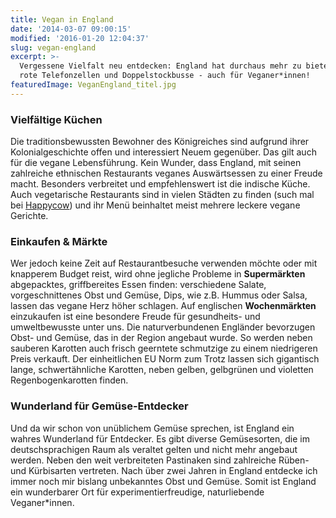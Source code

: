 ```yaml
---
title: Vegan in England
date: '2014-03-07 09:00:15'
modified: '2016-01-20 12:04:37'
slug: vegan-england
excerpt: >-
  Vergessene Vielfalt neu entdecken: England hat durchaus mehr zu bieten als nur
  rote Telefonzellen und Doppelstockbusse - auch für Veganer*innen!
featuredImage: VeganEngland_titel.jpg
---
```


### Vielfältige Küchen

Die traditionsbewussten Bewohner des Königreiches sind aufgrund ihrer Kolonialgeschichte offen und interessiert Neuem gegenüber. Das gilt auch für die vegane Lebensführung. Kein Wunder, dass England, mit seinen zahlreiche ethnischen Restaurants veganes Auswärtsessen zu einer Freude macht. Besonders verbreitet und empfehlenswert ist die indische Küche. Auch vegetarische Restaurants sind in vielen Städten zu finden (such mal bei [Happycow](http://www.happycow.net/gmaps/searchmap.php)) und ihr Menü beinhaltet meist mehrere leckere vegane Gerichte.

### Einkaufen & Märkte

Wer jedoch keine Zeit auf Restaurantbesuche verwenden möchte oder mit knapperem Budget reist, wird ohne jegliche Probleme in **Supermärkten** abgepacktes, griffbereites Essen finden: verschiedene Salate, vorgeschnittenes Obst und Gemüse, Dips, wie z.B. Hummus oder Salsa, lassen das vegane Herz höher schlagen. Auf englischen **Wochenmärkten** einzukaufen ist eine besondere Freude für gesundheits- und umweltbewusste unter uns. Die naturverbundenen Engländer bevorzugen Obst- und Gemüse, das in der Region angebaut wurde. So werden neben sauberen Karotten auch frisch geerntete schmutzige zu einem niedrigeren Preis verkauft. Der einheitlichen EU Norm zum Trotz lassen sich gigantisch lange, schwertähnliche Karotten, neben gelben, gelbgrünen und violetten Regenbogenkarotten finden.

### Wunderland für Gemüse-Entdecker

Und da wir schon von unüblichem Gemüse sprechen, ist England ein wahres Wunderland für Entdecker. Es gibt diverse Gemüsesorten, die im deutschsprachigen Raum als veraltet gelten und nicht mehr angebaut werden. Neben den weit verbreiteten Pastinaken sind zahlreiche Rüben- und Kürbisarten vertreten. Nach über zwei Jahren in England entdecke ich immer noch mir bislang unbekanntes Obst und Gemüse. Somit ist England ein wunderbarer Ort für experimentierfreudige, naturliebende Veganer\*innen. <!-- Image removed (no copyright): veggie_selection.jpg -->
